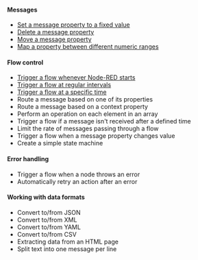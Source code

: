 #### Messages

- [Set a message property to a fixed value](/basic/set-message-property-fixed)
- [Delete a message property](/basic/delete-message-property)
- [Move a message property](/basic/move-message-property)
- [Map a property between different numeric ranges](/basic/map-between-different-number-ranges)


#### Flow control

- [Trigger a flow whenever Node-RED starts](/basic/trigger-on-start)
- [Trigger a flow at regular intervals](/basic/trigger-at-interval)
- [Trigger a flow at a specific time](/basic/trigger-at-time)
- Route a message based on one of its properties
- Route a message based on a context property
- Perform an operation on each element in an array
- Trigger a flow if a message isn't received after a defined time
- Limit the rate of messages passing through a flow
- Trigger a flow when a message property changes value
- Create a simple state machine

#### Error handling

- Trigger a flow when a node throws an error
- Automatically retry an action after an error

#### Working with data formats

- Convert to/from JSON
- Convert to/from XML
- Convert to/from YAML
- Convert to/from CSV
- Extracting data from an HTML page
- Split text into one message per line
